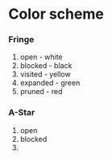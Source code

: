 # Color scheme


### Fringe
1. open -       white
2. blocked - black
3. visited - yellow
4. expanded - green
5. pruned - red

### A-Star
1. open
2. blocked
3. 